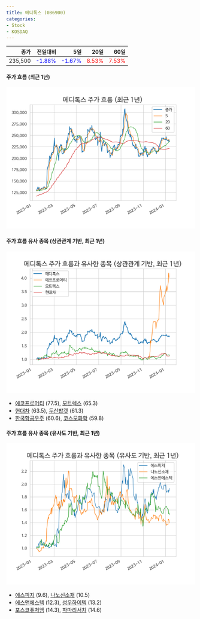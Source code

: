 ```yaml
---
title: 메디톡스 (086900)
categories:
- Stock
- KOSDAQ
---
```


|종가|전일대비|5일|20일|60일|
|---:|-------:|--:|---:|---:|
|235,500|<span style="color: blue">-1.88%</span>|<span style="color: blue">-1.67%</span>|<span style="color: red">8.53%</span>|<span style="color: red">7.53%</span>|

<!-- more -->

#### 주가 흐름 (최근 1년)
![086900](/assets/images/stock/086900.png)


#### 주가 흐름 유사 종목 (상관관계 기반, 최근 1년)
![086900](/assets/images/stock/086900_corr.png)
- [에코프로머티](/450080/) (77.5), [모트렉스](/118990/) (65.3)
- [현대차](/005380/) (63.5), [두산밥캣](/241560/) (61.3)
- [한국항공우주](/047810/) (60.6), [코스모화학](/005420/) (59.8)


#### 주가 흐름 유사 종목 (유사도 기반, 최근 1년)
![086900](/assets/images/stock/086900_sim.png)
- [에스피지](/058610/) (9.6), [나노신소재](/121600/) (10.5)
- [에스앤에스텍](/101490/) (12.3), [성우하이텍](/015750/) (13.2)
- [포스코퓨처엠](/003670/) (14.3), [파마리서치](/214450/) (14.6)